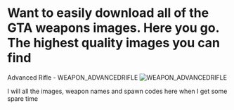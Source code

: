 # Want to easily download all of the GTA weapons images. Here you go. The highest quality images you can find

Advanced Rifle - WEAPON_ADVANCEDRIFLE
![WEAPON_ADVANCEDRIFLE](https://github.com/user-attachments/assets/91009a8e-fd1b-47ae-8910-28f1bb128889)


I will all the images, weapon names and spawn codes here when I get some spare time

